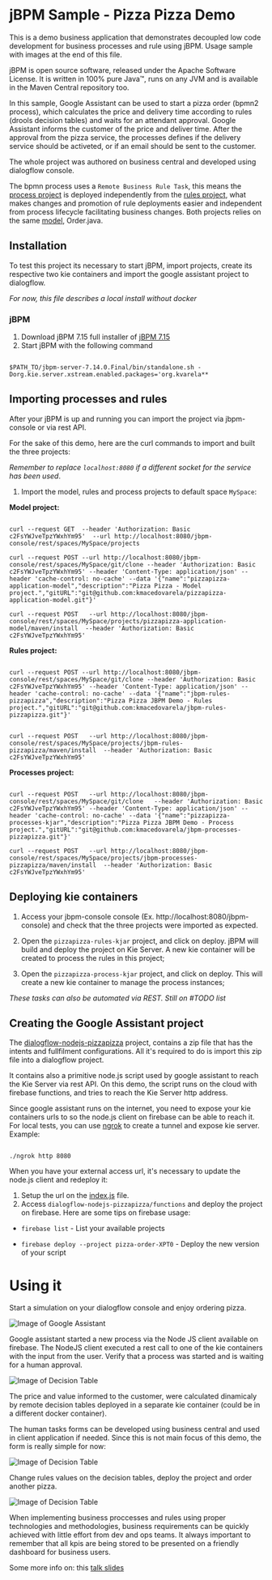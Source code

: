 jBPM Sample - Pizza Pizza Demo
=============================

This is a demo business application that demonstrates decoupled low code development for business processes and rule using jBPM. Usage sample with images at the end of this file.

jBPM is open source software, released under the Apache Software License. It is written in 100% pure Java™, runs on any JVM and is available in the Maven Central repository too. 

In this sample, Google Assistant can be used to start a pizza order (bpmn2 process), which calculates the price and delivery time according to rules (drools decision tables) and waits for an attendant approval. Google Assistant informs the customer of the price and deliver time. After the approval from the pizza service, the processes defines if the delivery service should be activeted, or if an email should be sent to the customer.

The whole project was authored on business central and developed using dialogflow console.

The bpmn process uses a `Remote Business Rule Task`, this means the [process project](https://github.com/kmacedovarela/pizzapizza-demo/tree/master/jbpm-processes-pizzapizza) is deployed independently from the [rules project](https://github.com/kmacedovarela/pizzapizza-demo/tree/master/jbpm-rules-pizzapizza), what makes changes and promotion of rule deployments easier and independent from process lifecycle facilitating business changes. Both projects relies on the same [model](https://github.com/kmacedovarela/pizzapizza-application-model), Order.java. 

## Installation

To test this project its necessary to start jBPM, import projects, create its respective two kie containers and import the google assistant project to dialogflow. 

*For now, this file describes a local install without docker*

### jBPM 

1. Download jBPM 7.15 full installer of [jBPM 7.15](https://download.jboss.org/jbpm/release/7.15.0.Final/jbpm-installer-full-7.15.0.Final.zip)
1. Start jBPM with the following command

~~~

$PATH_TO/jbpm-server-7.14.0.Final/bin/standalone.sh -Dorg.kie.server.xstream.enabled.packages='org.kvarela**

~~~

## Importing processes and rules 

After your jBPM is up and running you can import the project via jbpm-console or via rest API. 

For the sake of this demo, here are the curl commands to import and built the three projects:

*Remember to replace `localhost:8080` if a different socket for the service has been used*.

1. Import the model, rules and process projects to default space `MySpace`: 

**Model project:**

~~~

curl --request GET  --header 'Authorization: Basic c2FsYWJveTpzYWxhYm95'  --url http://localhost:8080/jbpm-console/rest/spaces/MySpace/projects

curl --request POST --url http://localhost:8080/jbpm-console/rest/spaces/MySpace/git/clone --header 'Authorization: Basic c2FsYWJveTpzYWxhYm95' --header 'Content-Type: application/json' --header 'cache-control: no-cache' --data '{"name":"pizzapizza-application-model","description":"Pizza Pizza - Model project.","gitURL":"git@github.com:kmacedovarela/pizzapizza-application-model.git"}'

curl --request POST   --url http://localhost:8080/jbpm-console/rest/spaces/MySpace/projects/pizzapizza-application-model/maven/install  --header 'Authorization: Basic c2FsYWJveTpzYWxhYm95'

~~~

**Rules project:**

~~~

curl --request POST --url http://localhost:8080/jbpm-console/rest/spaces/MySpace/git/clone --header 'Authorization: Basic c2FsYWJveTpzYWxhYm95' --header 'Content-Type: application/json' --header 'cache-control: no-cache' --data '{"name":"jbpm-rules-pizzapizza","description":"Pizza Pizza JBPM Demo - Rules project.","gitURL":"git@github.com:kmacedovarela/jbpm-rules-pizzapizza.git"}'


curl --request POST   --url http://localhost:8080/jbpm-console/rest/spaces/MySpace/projects/jbpm-rules-pizzapizza/maven/install  --header 'Authorization: Basic c2FsYWJveTpzYWxhYm95'

~~~

**Processes project:**

~~~

curl --request POST   --url http://localhost:8080/jbpm-console/rest/spaces/MySpace/git/clone   --header 'Authorization: Basic c2FsYWJveTpzYWxhYm95' --header 'Content-Type: application/json' --header 'cache-control: no-cache' --data '{"name":"pizzapizza-processes-kjar","description":"Pizza Pizza JBPM Demo - Process project.","gitURL":"git@github.com:kmacedovarela/jbpm-processes-pizzapizza.git"}'

curl --request POST   --url http://localhost:8080/jbpm-console/rest/spaces/MySpace/projects/jbpm-processes-pizzapizza/maven/install  --header 'Authorization: Basic c2FsYWJveTpzYWxhYm95'

~~~

## Deploying kie containers

1. Access your jbpm-console console (Ex. http://localhost:8080/jbpm-console) and check that the three projects were imported as expected. 

1. Open the `pizzapizza-rules-kjar` project, and click on deploy. jBPM will build and deploy the project on Kie Server. A new kie container will be created to process the rules in this project;

1. Open the `pizzapizza-process-kjar` project, and click on deploy. This will create a new kie container to manage the process instances;

*These tasks can also be automated via REST. Still on #TODO list*

## Creating the Google Assistant project

The [dialogflow-nodejs-pizzapizza](https://github.com/kmacedovarela/dialogflow-nodejs-pizzapizza/tree/88a5c6a158412eb277ee3e85ea902a05a3eb8e67) project, contains a zip file that has the intents and fullfilment configurations. All it's required to do is import this zip file into a dialogflow project.

It contains also a primitive node.js script used by google assistant to reach the Kie Server via rest API. On this demo, the script runs on the cloud with firebase functions, and tries to reach the Kie Server http address. 

Since google assistant runs on the internet, you need to expose your kie containers urls to so the node.js client on firebase can be able to reach it. For local tests, you can use [ngrok](https://ngrok.com/) to create a tunnel and expose kie server. Example:

~~~

./ngrok http 8080

~~~ 

When you have your external access url, it's necessary to update the node.js client and redeploy it:

1. Setup the url on the [index.js](https://github.com/kmacedovarela/dialogflow-nodejs-pizzapizza/blob/88a5c6a158412eb277ee3e85ea902a05a3eb8e67/functions/index.js#L15) file. 
1. Access `dialogflow-nodejs-pizzapizza/functions` and deploy the project on firebase. Here are some tips on firebase usage:

- `firebase list` - List your available projects

- `firebase deploy --project pizza-order-XPT0` - Deploy the new version of your script


# Using it

Start a simulation on your dialogflow console and enjoy ordering pizza. 

![Image of Google Assistant](https://github.com/kmacedovarela/jbpm-demo-pizzapizza/blob/master/images/google-assistant.png)

Google assistant started a new process via the Node JS client available on firebase. The NodeJS client executed a rest call to one of the kie containers with the input from the user. Verify that a process was started and is waiting for a human approval.

![Image of Decision Table](https://github.com/kmacedovarela/jbpm-demo-pizzapizza/blob/master/images/order-process-instance.png)

The price and value informed to the customer, were calculated dinamicaly by remote decision tables deployed in a separate kie container (could be in a different docker container).

The human tasks forms can be developed using business central and used in client application if needed. Since this is not main focus of this demo, the form is really simple for now:

![Image of Decision Table](https://github.com/kmacedovarela/jbpm-demo-pizzapizza/blob/master/images/task-forms.png)

Change rules values on the decision tables, deploy the project and order another pizza.

![Image of Decision Table](https://github.com/kmacedovarela/jbpm-demo-pizzapizza/blob/master/images/price-rules.png)

When implementing business proccesses and rules using proper technologies and methodologies, business requirements can be quickly achieved with little effort from dev and ops teams. It always important to remember that all kpis are being stored to be presented on a friendly dashboard for business users. 

Some more info on: this [talk slides](https://redhat.slides.com/kvarela/processdrivenapps-5?token=9XnvJMkY)
